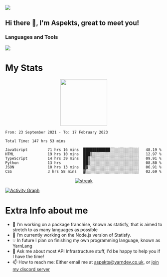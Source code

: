 ![](https://komarev.com/ghpvc/?username=aspekts&color=red)
## Hi there 👋, I'm Aspekts, great to meet you!
### Languages and Tools
<p align="left"> <a href="https://github.com/aspekts"><img src="https://skillicons.dev/icons?i=aws,azure,bash,bootstrap,cpp,cloudflare,css,discord,bots,express,fastapi,gcp,git,heroku,github,v,vim,regex,html,js,jquery,nodejs,linux,md,mysql,redis,mongodb,netlify,nextjs,py,react,sqlite,swift,ts,vscode"> </a> </p>

# My Stats
<p align="center">
<img height="150px" src="https://github-readme-stats.vercel.app/api?username=aspekts&hide_border=true&show_icons=true&count_private=true&theme=gruvbox&bg_color=151515" />
</p>

<!--START_SECTION:waka-->

```text
From: 23 September 2021 - To: 17 February 2023

Total Time: 147 hrs 53 mins

JavaScript         71 hrs 16 mins  ████████████░░░░░░░░░░░░░   48.19 %
HTML               19 hrs 10 mins  ███▒░░░░░░░░░░░░░░░░░░░░░   12.97 %
TypeScript         14 hrs 39 mins  ██▒░░░░░░░░░░░░░░░░░░░░░░   09.91 %
Python             13 hrs          ██▒░░░░░░░░░░░░░░░░░░░░░░   08.80 %
JSON               10 hrs 13 mins  █▓░░░░░░░░░░░░░░░░░░░░░░░   06.91 %
CSS                3 hrs 58 mins   ▓░░░░░░░░░░░░░░░░░░░░░░░░   02.69 %
```

<!--END_SECTION:waka-->
<p align="center">
  <a href="https://github.com/aspekts">      
<img title="stats" alt="streak" src="https://github-readme-streak-stats.herokuapp.com/?user=aspekts&theme=dark&hide_border=true&stroke=f53b3b"/>
</a>
</p>
<a href="https://github.com/aspekts"><img alt="Activity Graph" src="https://activity-graph.herokuapp.com/graph?username=aspekts&bg_color=0D1117&color=eca15b&line=eca15b&point=FFFFFF&hide_border=true" /></a>

# Extra Info about me
- 🌱 I’m working on a package franchise, known as statisfy, that is aimed to stretch to as many languages as possible
- 🔭 I’m currently working on the Node.js version of Statisfy.
- 💡 In future I plan on finishing my own programming language, known as YarnLang
- 💬 Ask me about most API Infrastructure stuff, I'd be happy to help you if I have the time!
- 📫 How to reach me: Either email me at aspekts@yarndev.co.uk, or [join my discord server](https://discord.gg/GxGTHBC)



